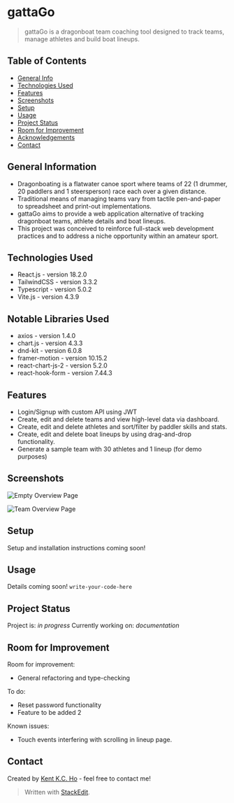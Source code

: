 # gattaGo
> gattaGo is a dragonboat team coaching tool designed to track teams, manage athletes and build boat lineups.

## Table of Contents
* [General Info](#general-information)
* [Technologies Used](#technologies-used)
* [Features](#features)
* [Screenshots](#screenshots)
* [Setup](#setup)
* [Usage](#usage)
* [Project Status](#project-status)
* [Room for Improvement](#room-for-improvement)
* [Acknowledgements](#acknowledgements)
* [Contact](#contact)

## General Information
- Dragonboating is a flatwater canoe sport where teams of 22 (1 drummer, 20 paddlers and 1 steersperson) race each over a given distance.
- Traditional means of managing teams vary from tactile pen-and-paper to spreadsheet and print-out implementations. 
- gattaGo aims to provide a web application alternative of tracking dragonboat teams, athlete details and boat lineups.
- This project was conceived to reinforce full-stack web development practices and to address a niche opportunity within an amateur sport.

## Technologies Used
- React.js 		- version 18.2.0
- TailwindCSS - version 3.3.2
- Typescript 	- version 5.0.2
- Vite.js 			- version 4.3.9

## Notable Libraries Used
- axios - version 1.4.0
- chart.js - version 4.3.3
- dnd-kit - version 6.0.8
- framer-motion - version 10.15.2
- react-chart-js-2 - version 5.2.0
- react-hook-form - version 7.44.3

## Features
- Login/Signup with custom API using JWT
- Create, edit and delete teams and view high-level data via dashboard.
- Create, edit and delete athletes and sort/filter by paddler skills and stats.
- Create, edit and delete boat lineups by using drag-and-drop functionality.
- Generate a sample team with 30 athletes and 1 lineup (for demo purposes)


## Screenshots
![Empty Overview Page]([https://res.cloudinary.com/di7kiyj3y/image/upload/v1692409325/gattago-empty-overview_miszyl.png])

![Team Overview Page]([[https://res.cloudinary.com/di7kiyj3y/image/upload/v1692409325/gattago-overview-team_thyzfs.png])


## Setup
Setup and installation instructions coming soon!


## Usage
Details coming soon!
`write-your-code-here`


## Project Status
Project is: _in progress_ 
Currently working on: _documentation_


## Room for Improvement
Room for improvement:
- General refactoring and type-checking

To do:
- Reset password functionality
- Feature to be added 2

Known issues:
- Touch events interfering with scrolling in lineup page.


## Contact
Created by [Kent K.C. Ho](https://www.linkedin.com/in/kentkcho/) - feel free to contact me!


> Written with [StackEdit](https://stackedit.io/).
